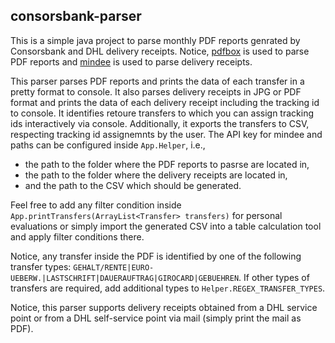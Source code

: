 ## consorsbank-parser

This is a simple java project to parse monthly PDF reports genrated by Consorsbank and DHL delivery receipts. Notice, [pdfbox](https://pdfbox.apache.org/3.0/commandline.html) is used to parse PDF reports and [mindee](https://platform.mindee.com) is used to parse delivery receipts.

This parser parses PDF reports and prints the data of each transfer in a pretty format to console. It also parses delivery receipts in JPG or PDF format and prints the data of each delivery receipt including the tracking id to console. It identifies retoure transfers to which you can assign tracking ids interactively via console. Additionally, it exports the transfers to CSV, respecting tracking id assignemnts by the user. The API key for mindee and paths can be configured inside `App.Helper`, i.e., 
- the path to the folder where the PDF reports to pasrse are located in, 
- the path to the folder where the delivery receipts are located in, 
- and the path to the CSV which should be generated.

Feel free to add any filter condition inside `App.printTransfers(ArrayList<Transfer> transfers)` for personal evaluations or simply import the generated CSV into a table calculation tool and apply filter conditions there.

Notice, any transfer inside the PDF is identified by one of the following transfer types: `GEHALT/RENTE|EURO-UEBERW.|LASTSCHRIFT|DAUERAUFTRAG|GIROCARD|GEBUEHREN`. If other types of transfers are required, add additional types to `Helper.REGEX_TRANSFER_TYPES`.

Notice, this parser supports delivery receipts obtained from a DHL service point or from a DHL self-service point via mail (simply print the mail as PDF).

